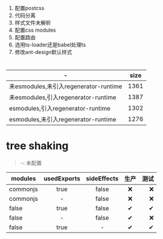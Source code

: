 1. 配置postcss
2. 代码分离
3. 样式文件未解析
4. 配置css modules
5. 配置路由
6. 选用ts-loader还是babel处理ts
7. 修改ant-design默认样式

# 
-|size
---|:--:
未esmodules,未引入regenerator-runtime|1361
未esmodules,引入regenerator-runtime|1387
esmodules,引入regenerator-runtime|1302
esmodules,未引入regenerator-runtime|1276

# tree shaking

> -: 未配置

modules|usedExports|sideEffects|生产|测试
---|:--:|:--:|:--:|---:
commonjs|true|false|❌|❌
commonjs|-|false|❌|❌
false|true|false|✔|✔
false|-|false|✔|❌
false|true|-|✔|✔



